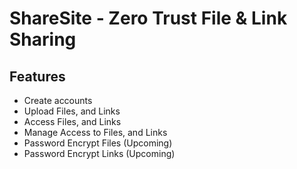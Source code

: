 # ShareSite - Zero Trust File & Link Sharing

## Features

- Create accounts
- Upload Files, and Links
- Access Files, and Links
- Manage Access to Files, and Links
- Password Encrypt Files (Upcoming)
- Password Encrypt Links (Upcoming)
